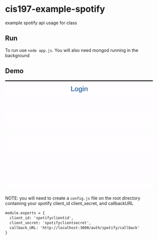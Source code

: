 # cis197-example-spotify
example spotify api usage for class

## Run

To run use `node app.js`. You will also need mongod running in the background

## Demo

!['demo'](demo.gif)

NOTE: you will need to create a `config.js` file on the root directory containing your spotify client_id client_secret, and callbackURL

```
module.exports = {
  client_id: 'spotifyclientid',
  client_secret: 'spotifyclientsecret',
  callback_URL: 'http://localhost:3000/auth/spotify/callback'
}
```


